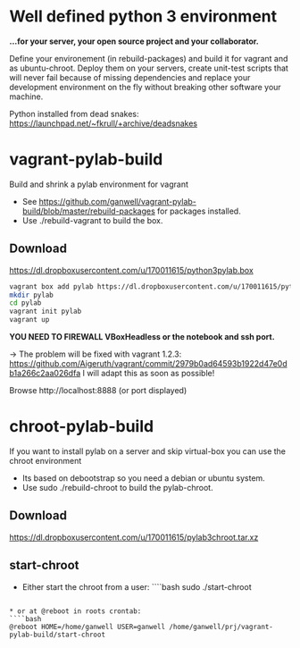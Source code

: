 Well defined python 3 environment
=================================

**...for your server, your open source project and your collaborator.**

Define your environement (in rebuild-packages) and build it for vagrant and as ubuntu-chroot. 
Deploy them on your servers, create unit-test scripts that will never fail because of missing
dependencies and replace your development environment on the fly without breaking other
software your machine.

Python installed from dead snakes: https://launchpad.net/~fkrull/+archive/deadsnakes

vagrant-pylab-build
==================

Build and shrink a pylab environment for vagrant

* See https://github.com/ganwell/vagrant-pylab-build/blob/master/rebuild-packages 
  for packages installed.
* Use ./rebuild-vagrant to build the box.

Download
--------

https://dl.dropboxusercontent.com/u/170011615/python3pylab.box

````bash
vagrant box add pylab https://dl.dropboxusercontent.com/u/170011615/python3pylab.box
mkdir pylab
cd pylab
vagrant init pylab
vagrant up
````

**YOU NEED TO FIREWALL VBoxHeadless or the notebook and ssh port.**

-> The problem will be fixed with vagrant 1.2.3: https://github.com/Aigeruth/vagrant/commit/2979b0ad64593b1922d47e0db1a266c2aa026dfa
I will adapt this as soon as possible!

Browse http://localhost:8888 (or port displayed)

chroot-pylab-build
==================

If you want to install pylab on a server and skip virtual-box you can use the
chroot environment

* Its based on debootstrap so you need a debian or ubuntu system.
* Use sudo ./rebuild-chroot to build the pylab-chroot.

Download
--------

https://dl.dropboxusercontent.com/u/170011615/pylab3chroot.tar.xz

start-chroot
------------

* Either start the chroot from a user: ````bash
sudo ./start-chroot
````

* or at @reboot in roots crontab: 
````bash
@reboot HOME=/home/ganwell USER=ganwell /home/ganwell/prj/vagrant-pylab-build/start-chroot
````

